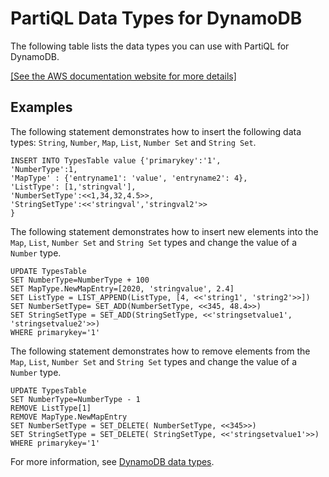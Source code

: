 # PartiQL Data Types for DynamoDB<a name="ql-reference.data-types"></a>

The following table lists the data types you can use with PartiQL for DynamoDB\.

[\[See the AWS documentation website for more details\]](http://docs.aws.amazon.com/amazondynamodb/latest/developerguide/ql-reference.data-types.html)

## Examples<a name="ql-reference.data-types"></a>

The following statement demonstrates how to insert the following data types: `String`, `Number`, `Map`, `List`, `Number Set` and `String Set`\.

```
INSERT INTO TypesTable value {'primarykey':'1', 
'NumberType':1,
'MapType' : {'entryname1': 'value', 'entryname2': 4}, 
'ListType': [1,'stringval'], 
'NumberSetType':<<1,34,32,4.5>>, 
'StringSetType':<<'stringval','stringval2'>>
}
```

The following statement demonstrates how to insert new elements into the `Map`, `List`, `Number Set` and `String Set` types and change the value of a `Number` type\.

```
UPDATE TypesTable 
SET NumberType=NumberType + 100 
SET MapType.NewMapEntry=[2020, 'stringvalue', 2.4]
SET ListType = LIST_APPEND(ListType, [4, <<'string1', 'string2'>>])
SET NumberSetType= SET_ADD(NumberSetType, <<345, 48.4>>)
SET StringSetType = SET_ADD(StringSetType, <<'stringsetvalue1', 'stringsetvalue2'>>)
WHERE primarykey='1'
```

The following statement demonstrates how to remove elements from the `Map`, `List`, `Number Set` and `String Set` types and change the value of a `Number` type\.

```
UPDATE TypesTable 
SET NumberType=NumberType - 1
REMOVE ListType[1]
REMOVE MapType.NewMapEntry
SET NumberSetType = SET_DELETE( NumberSetType, <<345>>)
SET StringSetType = SET_DELETE( StringSetType, <<'stringsetvalue1'>>)
WHERE primarykey='1'
```

For more information, see [DynamoDB data types](https://docs.aws.amazon.com/amazondynamodb/latest/developerguide/HowItWorks.NamingRulesDataTypes.html#HowItWorks.DataTypes)\.